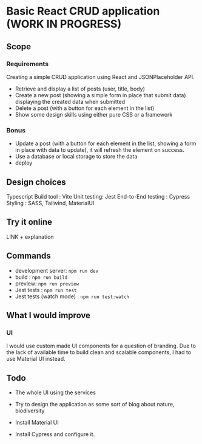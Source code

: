 # Basic React CRUD application (WORK IN PROGRESS)

## Scope

### Requirements

Creating a simple CRUD application using React and JSONPlaceholder API.
- Retrieve and display a list of posts (user, title, body)
- Create a new post (showing a simple form in place that submit data) displaying the created data when submitted
- Delete a post (with a button for each element in the list)
- Show some design skills using either pure CSS or a framework

### Bonus 

- Update a post (with a button for each element in the list, showing a form in place with data to update), it will refresh the element on success.
- Use a database or local storage to store the data
- deploy

## Design choices

Typescript
Build tool : Vite
Unit testing: Jest
End-to-End testing : Cypress
Styling : SASS, Tailwind, MaterialUI

## Try it online

LINK + explanation

## Commands

- development server: `npm run dev`
- build : `npm run build`
- preview: `npm run preview`
- Jest tests : `npm run test`
- Jest tests (watch mode) : `npm run test:watch`

## What I would improve

### UI

I would use custom made UI components for a question of branding.
Due to the lack of available time to build clean and scalable components, I had to use Material UI instead.

## Todo

- The whole UI using the services
- Try to design the application as some sort of blog about nature, biodiversity

- Install Material UI
- Install Cypress and configure it.
